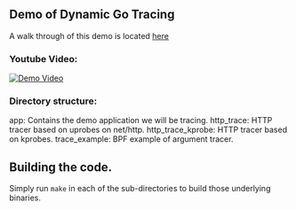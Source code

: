 ## Demo of Dynamic Go Tracing

A walk through of this demo is located [here](https://docs.pixielabs.ai/tutorials/simple-go-tracing)

### Youtube Video:
[![Demo Video](https://img.youtube.com/vi/aH7PHSsiIPM/0.jpg)](https://www.youtube.com/watch?v=aH7PHSsiIPM)

### Directory structure:

app: Contains the demo application we will be tracing.
http\_trace: HTTP tracer based on uprobes on net/http.
http\_trace_kprobe: HTTP tracer based on kprobes.
trace\_example: BPF example of argument tracer.

## Building the code.

Simply run `make` in each of the sub-directories to build those underlying binaries.
